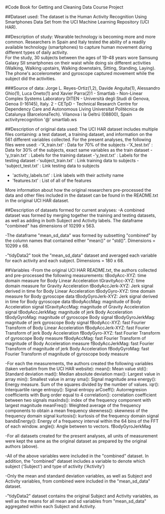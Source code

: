 #Code Book for Getting and Cleaning Data Course Project

##Dataset used:
The dataset is the Human Activity Recognition Using Smartphones Data Set from the 
UCI Machine Learning Repository (UCI HAR). 

##Description of study:
Wearable technology is becoming more and more common.  Researchers in Spain and Italy
tested the ability of a readily available technology (smartphones) to capture human
movement during different types of daily activity.  
For the study, 30 subjects between the ages of 19-48 years wore Samsung Galaxy SII 
smartphones on their waist while doing six different activities (Walking, 
Walking upstairs, Walking downstairs, Sitting, Standing, Laying).  
The phone's accelerometer and gyroscope captured movement while the subject did the 
activities.

###Source of data:
Jorge L. Reyes-Ortiz(1,2), Davide Anguita(1), Alessandro Ghio(1), Luca Oneto(1) and 
Xavier Parra(2)1 - Smartlab - Non-Linear Complex Systems Laboratory
DITEN - Università degli Studi di Genova, Genoa (I-16145), Italy.
2 - CETpD - Technical Research Centre for Dependency Care and Autonomous Living
Universitat Politècnica de Catalunya (BarcelonaTech). Vilanova i la Geltrú (08800), Spain
activityrecognition '@' smartlab.ws 

##Description of original data used:
The UCI HAR dataset includes multiple files containing: a test dataset, a training 
dataset, and information on the 561 different variables collected.  For the present 
analyses, the following files were used:
-'X_train.txt' : Data for 70% of the subjects
-'X_test.txt' : Data for 30% of the subjects, exact same variables as the train dataset
-'y_train.txt' : Labels for the training dataset
-'y_test.txt' : Labels for the testing dataset
-'subject_train.txt' : Link training data to subjects
-'subject_test.txt' : Link testing data to subjects
- 'activity_labels.txt' : Link labels with their activity name
- 'features.txt' : List of all of the features

More information about how the original researchers pre-processed the data and other files
included in the dataset can be found in the README.txt in the original UCI HAR dataset.

##Description of datasets formed for current analyses:
-A combined dataset was formed by merging together the training and testing datasets, as 
well as adding in both Subject and Activity labels.  The dataframe "combined" has 
dimensions of 10299 x 563. 

-The dataframe "mean_sd_data" was formed by subsetting "combined" by the column names
that contained either "mean()" or "std()". Dimensions = 10299 x 68.

-"tidyData2" took the "mean_sd_data" dataset and averaged each variable
for each activity and each subject. Dimensions = 180 x 68.

##Variables 
-From the original UCI HAR README.txt, the authors collected and pre-processed the 
following measurements:
tBodyAcc-XYZ: time domain measure for Body Linear Acceleration
tGravityAcc-XYZ: time domain measure for Gravity Acceleration
tBodyAccJerk-XYZ: Jerk signal derived in time for Body Linear Acceleration 
tBodyGyro-XYZ: time domain measure for Body gyroscope data 
tBodyGyroJerk-XYZ: Jerk signal derived in time for Body gyroscope data
tBodyAccMag: magnitude of Body Acceleration signal
tGravityAccMag: magnitude of Gravity Acceleration signal
tBodyAccJerkMag: magnitude of jerk Body Acceleration
tBodyGyroMag: magnitude of gyroscope Body signal
tBodyGyroJerkMag: magnitude of jerk gyroscope Body signal
fBodyAcc-XYZ: fast Fourier Transform of Body Linear Acceleration
fBodyAccJerk-XYZ: fast Fourier Transform of jerk Body Acceleration
fBodyGyro-XYZ: fast Fourier Transform of gyroscope Body measure
fBodyAccMag: fast Fourier Transform of magnitude of Body Acceleration measure
fBodyAccJerkMag: fast Fourier Transform of magnitude of jerk Body Acceleration
fBodyGyroMag: fast Fourier Transform of magnitude of gyroscope body measure

-For each the measurements, the authors created the following variables (taken verbatim
from the UCI HAR website):
mean(): Mean value
std(): Standard deviation
mad(): Median absolute deviation 
max(): Largest value in array
min(): Smallest value in array
sma(): Signal magnitude area
energy(): Energy measure. Sum of the squares divided by the number of values. 
iqr(): Interquartile range 
entropy(): Signal entropy
arCoeff(): Autorregresion coefficients with Burg order equal to 4
correlation(): correlation coefficient between two signals
maxInds(): index of the frequency component with largest magnitude
meanFreq(): Weighted average of the frequency components to obtain a mean frequency
skewness(): skewness of the frequency domain signal 
kurtosis(): kurtosis of the frequency domain signal 
bandsEnergy(): Energy of a frequency interval within the 64 bins of the FFT of each 
window.
angle(): Angle between to vectors.
fBodyGyroJerkMag

-For all datasets created for the present analyses, all units of measurement were kept
the same as the original dataset as prepared by the original authors (above).  

-All of the above variables were included in the "combined" dataset.  In addition,
the "combined" dataset includes a variable to denote which subject ('Subject') and type
of activity ('Activity')

-Only the mean and standard deviation variables, as well as Subject and Activity variables,
 from combined were included in the "mean_sd_data" dataset.
 
-"tidyData2" dataset contains the original Subject and Activity variables, as well as the 
means for all mean and sd variables from "mean_sd_data" aggregated within 
each Subject and Activity.
